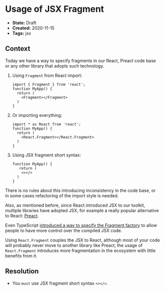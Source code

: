 # Usage of JSX Fragment

* **State:** Draft
* **Created:** 2020-11-15
* **Tags:** jsx

## Context

Today we have a way to specify fragments in our React, Preact code base or
any other library that adopts such technology.

1. Using `Fragment` from React import:

    ```tsx
    import { Fragment } from 'react';
    function MyApp() {
      return (
        <Fragment></Fragment>
      )
    }
    ```

2. Or importing everything:

    ```tsx
    import * as React from 'react';
    function MyApp() {
      return (
        <React.Fragment></React.Fragment>
      )
    }
    ```

3. Using JSX fragment short syntax:

    ```tsx
    function MyApp() {
       return (
        <></>
      )
    }
   ```

There is no rules about this introducing inconsistency in the code base, or in
some cases refactoring of the import style is needed.

Also, as mentioned before, since React introduced JSX to our toolkit, multiple
libraries have adopted JSX, for example a really popular alternative to React:
[Preact](https://preactjs.com/).

Even TypeScript [introduced a way to specify the Fragment factory](https://github.com/microsoft/TypeScript/pull/38720)
to allow people to have more control over the compiled JSX code.

Using `React.Fragment` couples the JSX to React, although most of your code will
probably never move to another library like Preact, the usage of
`React.Fragment` introduces more fragmentation in the ecosystem with little
benefits from it.

## Resolution

* You `must` use JSX fragment short syntax `<></>`.
